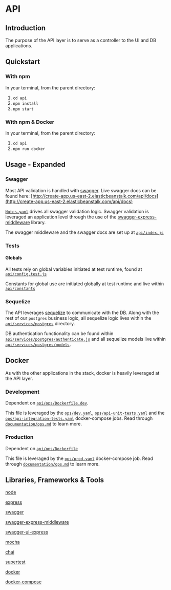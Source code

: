 # API

## Introduction

The purpose of the API layer is to serve as a controller to the UI and DB applications.

## Quickstart

### With npm

In your terminal, from the parent directory:

1. `cd api`
2. `npm install`
3. `npm start`

### With npm & Docker

In your terminal, from the parent directory:

1. `cd api`
2. `npm run docker`

## Usage - Expanded 

### Swagger

Most API validation is handled with [swagger](https://swagger.io/). Live swagger docs can be found here: [http://create-app.us-east-2.elasticbeanstalk.com/api/docs](http://create-app.us-east-2.elasticbeanstalk.com/api/docs)

[`Notes.yaml`](https://github.com/escobard/create-app/blob/master/api/Notes.yaml) drives all swagger validation logic. Swagger validation is leveraged an application level through the use of the [swagger-express-middleware](https://www.npmjs.com/package/swagger-express-middleware) library.

The swagger middleware and the swagger docs are set up at [`api/index.js`](https://github.com/escobard/create-app/blob/master/api/index.js)

### Tests

#### Globals 

All tests rely on global variables initiated at test runtime, found at [`api/config.test.js`](https://github.com/escobard/create-app/blob/master/api/config.test.js)

Constants for global use are initiated globally at test runtime and live within [`api/constants`](https://github.com/escobard/create-app/tree/master/api/constants)

### Sequelize

The API leverages [sequelize](https://sequelize.org/) to communicate with the DB. Along with the rest of our `postgres` business logic, all sequelize logic lives within the [`api/services/postgres`](https://github.com/escobard/create-app/tree/master/api/services/postgres) directory.

DB authentication functionality can be found within [`api/services/postgres/authenticate.js`](https://github.com/escobard/create-app/tree/master/api/services/postgres/authenticate.js) and all sequelize models live within [`api/services/postgres/models`](https://github.com/escobard/create-app/tree/master/api/services/postgres/models).

## Docker

As with the other applications in the stack, docker is heavily leveraged at the API layer.

### Development

Dependent on [`api/ops/Dockerfile.dev`](https://github.com/escobard/create-app/blob/master/api/ops/Dockerfile.dev).

This file is leveraged by the [`ops/dev.yaml`](https://github.com/escobard/create-app/blob/master/ops/dev.yaml), [`ops/api-unit-tests.yaml`](https://github.com/escobard/create-app/blob/master/ops/api-unit-tests.yaml) and the [`ops/api-integration-tests.yaml`](https://github.com/escobard/create-app/blob/master/ops/api-integration-tests.yaml) docker-compose jobs. Read through [`documentation/ops.md`](https://github.com/escobard/create-app/blob/master/documentation/ops.md) to learn more.

### Production

Dependent on [`api/ops/Dockerfile`](https://github.com/escobard/create-app/blob/master/api/ops/Dockerfile)

This file is leveraged by the [`ops/prod.yaml`](https://github.com/escobard/create-app/blob/master/ops/prod.yaml
) docker-compose job. Read through [`documentation/ops.md`](https://github.com/escobard/create-app/blob/master/documentation/ops.md) to learn more.

## Libraries, Frameworks & Tools

[node](https://nodejs.org/en/)

[express](https://expressjs.com/)

[swagger](https://swagger.io/)

[swagger-express-middleware](https://www.npmjs.com/package/swagger-express-middleware)

[swagger-ui-express](https://www.npmjs.com/package/swagger-ui-express)

[mocha](https://mochajs.org/)

[chai](https://www.chaijs.com/)

[supertest](https://github.com/visionmedia/supertest)

[docker](https://www.docker.com/)

[docker-compose](https://docs.docker.com/compose/)

